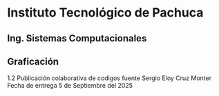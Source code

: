 # Instituto Tecnológico de Pachuca
## Ing. Sistemas Computacionales
## Graficación 
1.2 Publicación colaborativa de codigos fuente 
Sergio Eloy Cruz Monter
Fecha de entrega 5 de Septiembre del 2025
